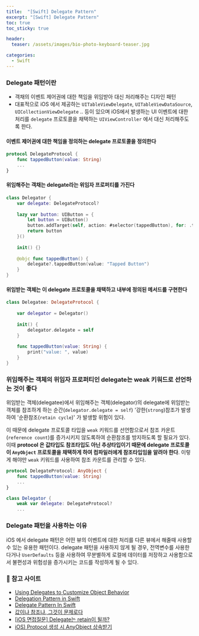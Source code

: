 ```yaml
---
title:  "[Swift] Delegate Pattern"
excerpt: "[Swift] Delegate Pattern"
toc: true
toc_sticky: true

header:
  teaser: /assets/images/bio-photo-keyboard-teaser.jpg

categories:
  - Swift
---
```


### Delegate 패턴이란
- 객채의 이벤트 제어권에 대한 책임을 위임받아 대신 처리해주는 디자인 패턴
- 대표적으로 iOS 에서 제공하는 `UITableViewDelegate`, `UITableViewDataSource`, `UICollectionViewDelegate` .. 등이 있으며 iOS에서 발생하는 UI 이벤트에 대한 처리를 `delegate` 프로토콜을 채택하는 `UIViewController` 에서  대신 처리해주도록 한다.

#### 이벤트 제어권에 대한 책임을 정의하는 delegate 프로토콜을 정의한다
```swift
protocol DelegateProtocol {
    func tappedButton(value: String)
    ...
}
```

#### 위임해주는 객채는 delegate라는 위임자 프로퍼티를 가진다
```swift
class Delegator {
    var delegate: DelegateProtocol?
    
    lazy var button: UIButton = {
        let button = UIButton()
        button.addTarget(self, action: #selector(tappedButton), for: .touchUpInside)
        return button
    }()
    
    init() {}
    
    @objc func tappedButton() {
        delegate?.tappedButton(value: "Tapped Button")
    }
}
```

#### 위임받는 객체는 이 delegate 프로토콜을 채택하고 내부에 정의된 메서드를 구현한다
```swift
class Delegatee: DelegateProtocol {
    
    var delegator = Delegator()
    
    init() {
        delegator.delegate = self
    }
    
    func tappedButton(value: String) {
        print("value: ", value)
    }
}
```

### 위임해주는 객체의 위임자 프로퍼티인 delegate는 weak 키워드로 선언하는 것이 좋다
위임받는 객체(delegatee)에서 위임해주는 객체(delegator)의 delegate에 위임받는 객체를 참조하게 하는 순간(`delegator.delegate = self`) '강한(`strong`)참조가 발생하여 '순환참조(`retain cycle`)' 가 발생할 위험이 있다.

이 때문에 delegate 프로토콜 타입을 `weak` 키워드를 선언함으로서 참조 카운트(`reference count`)를 증가시키지 않도록하여 순환참조를 방지하도록 할 필요가 있다. 이때 **protocol 은 값타입도 참조타입도 아닌 추상타입이기 때문에 delegate 프로토콜이 `AnyObject` 프로토콜을 채택하게 하여 컴파일러에게 참조타입임을 알려야 한다**. 이렇게 해야만 `weak` 키워드를 사용하여 참조 카운트를 관리할 수 있다.

```swift
protocol DelegateProtocol: AnyObject {
    func tappedButton(value: String)
    ...
}

class Delegator {
    weak var delegate: DelegateProtocol?
    ...
```

### Delegate 패턴을 사용하는 이유
iOS 에서 delegate 패턴은 어떤 뷰의 이벤트에 대한 처리를 다른 뷰에서 해줄때 사용할 수 있는 유용한 패턴이다. delegate 패턴을 사용하지 않게 될 경우, 전역변수를 사용한다거나 `UserDefaults` 등을 사용하여 무분별하게 로컬에 데이터를 저장하고 사용함으로서 불편성과 위험성을 증가시키는 코드를 작성하게 될 수 있다.



### 📝 참고 사이트
- [Using Delegates to Customize Object Behavior](https://developer.apple.com/documentation/swift/using-delegates-to-customize-object-behavior)
- [Delegation Pattern in Swift](https://medium.com/@nimjea/delegation-pattern-in-swift-4-2-f6aca61f4bf5)
- [Delegate Pattern In Swift](https://medium.com/@armanabkar/delegate-pattern-in-ios-a26f2b329097)
- [값이냐 참조냐, 그것이 문제로다](https://velog.io/@eddy_song/value-reference-decision)
- [[iOS 면접질문] Delegate는 retain이 될까?](https://fomaios.tistory.com/entry/iOS-%EB%A9%B4%EC%A0%91%EC%A7%88%EB%AC%B8-Delegate%EB%8A%94-retain%EC%9D%B4-%EB%90%A0%EA%B9%8C)
- [iOS) Protocol 생성 시 AnyObject 상속받기](https://gyuios.tistory.com/130)
